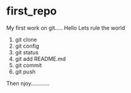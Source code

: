 # first_repo

My first work on git..... Hello Lets rule the world

1. git clone
2. git config
3. git status
4. git add README.md
5. git commit
6. git push

Then njoy............